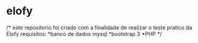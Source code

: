 # elofy
/* este repositorio foi criado com a finalidade de realizar o teste pratico da Elofy 
requisitos: 
          *banco de dados mysql
          *bootstrap 3 
          *PHP
*/

